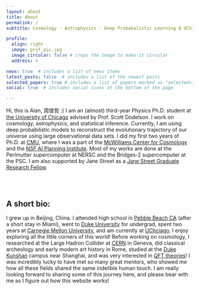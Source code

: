 ```yaml
---
layout: about
title: About
permalink: /
subtitle: Cosmology - Astrophysics - Deep Probabalistic Learning @ UChicago

profile:
  align: right
  image: prof_pic.jpg
  image_circular: false # crops the image to make it circular
  address: >

news: true  # includes a list of news items
latest_posts: false  # includes a list of the newest posts
selected_papers: true # includes a list of papers marked as "selected={true}"
social: true  # includes social icons at the bottom of the page

---
```

Hi, this is Alan, 周俊哲 :) I am an (almost) third-year Physics Ph.D. student at [the University of Chicago](https://www.uchicago.edu) advised by Prof. Scott Dodelson. I work on cosmology, astrophysics, and statistical inference. Currently, I am using deep probabilistic models to reconstruct the evolutionary trajectory of our universe using large observational data sets. I did my first two years of Ph.D. at [CMU](https://www.cmu.edu/physics/), where I was a part of the [McWilliams Center for Cosmology](https://www.cmu.edu/cosmology/) and the [NSF AI Planning Institute](https://www.cmu.edu/ai-physics-institute/). Most of my works are done at the Perlmutter supercomputer at NERSC and the Bridges-2 supercomputer at the PSC. I am also supported by Jane Street as a [Jane Street Graduate Research Fellow](https://www.janestreet.com/join-jane-street/programs-and-events/grf-profiles-2024/). 

<br/><br/>

## A short bio:
I grew up in Beijing, China. I attended high school in [Pebble Beach CA](https://stevensonschool.org/) (after a short stay in Miami), went to [Duke University](https://duke.edu/) for undergrad, spent two years at [Carnegie Mellon University](https://www.cmu.edu/), and am currently at [UChciago](https://www.uchicago.edu). I enjoy exploring all the little corners of this world! Before working on cosmology, I researched at the Large Hadron Collider at [CERN](https://www.home.cern/) in Geneva, did classical archeology and early modern art history in Rome, studied at the [Duke Kunshan](https://www.dukekunshan.edu.cn/) campus near Shanghai, and was very interested in [QFT theories](https://arxiv.org/abs/2111.13780)! I was incredibly lucky to have met so many great mentors, who showed me how all these fields shared the same indelible human touch. I am really looking forward to sharing some of this journey here, and please bear with me as I figure out how this website works!
<br/><br/>

<!-- Write your biography here. Tell the world about yourself. Link to your favorite [subreddit](http://reddit.com). You can put a picture in, too. The code is already in, just name your picture `prof_pic.jpg` and put it in the `img/` folder.

Put your address / P.O. box / other info right below your picture. You can also disable any of these elements by editing `profile` property of the YAML header of your `_pages/about.md`. Edit `_bibliography/papers.bib` and Jekyll will render your [publications page](/al-folio/publications/) automatically.

Link to your social media connections, too. This theme is set up to use [Font Awesome icons](http://fortawesome.github.io/Font-Awesome/) and [Academicons](https://jpswalsh.github.io/academicons/), like the ones below. Add your Facebook, Twitter, LinkedIn, Google Scholar, or just disable all of them. -->
